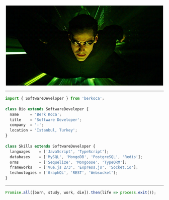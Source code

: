 <p align="center">
  <img src="https://raw.githubusercontent.com/berkoca/berkoca/master/neo.gif" />
</p>

___

```js
import { SoftwareDeveloper } from 'berkoca';

class Bio extends SoftwareDeveloper {
  name     = 'Berk Koca';
  title    = 'Software Developer';
  company  = '-';
  location = 'Istanbul, Turkey';
}

class Skills extends SoftwareDeveloper {
  languages    = ['JavaScript', 'TypeScript'];
  databases    = ['MySQL', 'MongoDB', 'PostgreSQL', 'Redis'];
  orms         = ['Sequelize', 'Mongoose', 'TypeORM'];
  frameworks   = ['Vue.js 2/3', 'Express.js', 'Socket.io'];
  technologies = ['GraphQL', 'REST', 'Websocket'];
}
```
___

```js
Promise.all([born, study, work, die]).then(life => process.exit());
```

